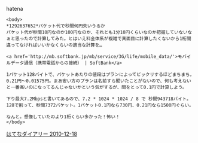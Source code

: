 
hatena

```
<body>
*1292637652*パケット代で秒間何円失いうるか
パケット代が秒間10円なのか100円なのか、それとも1分10円くらいなのか把握していないなぁと思ったので計算してみた。とはいえ料金体系が複雑で真面目に計算したくないから1桁間違ってなければいいかなくらいの適当な計算を…

<a href='http://mb.softbank.jp/mb/service/3G/life/mobile_data/'>モバイルデータ通信（携帯電話からの接続） | SoftBank</a>

1パケット128バイトで、パケットあたりの値段はプランによってビックリするほどまちまち。0.21円～0.01575円。まあ安い方のプランは名前すら聞いたことがないので、何も考えないと一番高いのになってるんじゃないかという気がするが、間をとって0.1円で計算しよう。

下り最大7.2Mbpsと書いてあるので、7.2 * 1024 * 1024 / 8 で 秒間943718バイト。128で割って、秒間7372パケット。1パケット0.1円なら730円、0.21円なら1500円ぐらい。

なんと。想像していたのより1桁くらい多かった！怖い！
</body>
```


[はてなダイアリー 2010-12-18](https://nishiohirokazu.hatenadiary.org/archive/2010/12/18)